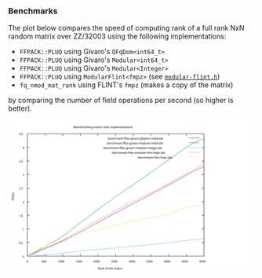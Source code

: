 ### Benchmarks

The plot below compares the speed of computing rank of a full rank NxN random matrix over ZZ/32003 using the following implementations:
- `FFPACK::PLUQ` using Givaro's `QFqDom<int64_t>`
- `FFPACK::PLUQ` using Givaro's `Modular<int64_t>`
- `FFPACK::PLUQ` using Givaro's `Modular<Integer>`
- `FFPACK::PLUQ` using `ModularFlint<fmpz>` (see [`modular-flint.h`](../modular-flint.h))
- `fq_nmod_mat_rank` using FLINT's `fmpz` (makes a copy of the matrix)

by comparing the number of field operations per second (so higher is better).

![](benchmark.svg)
